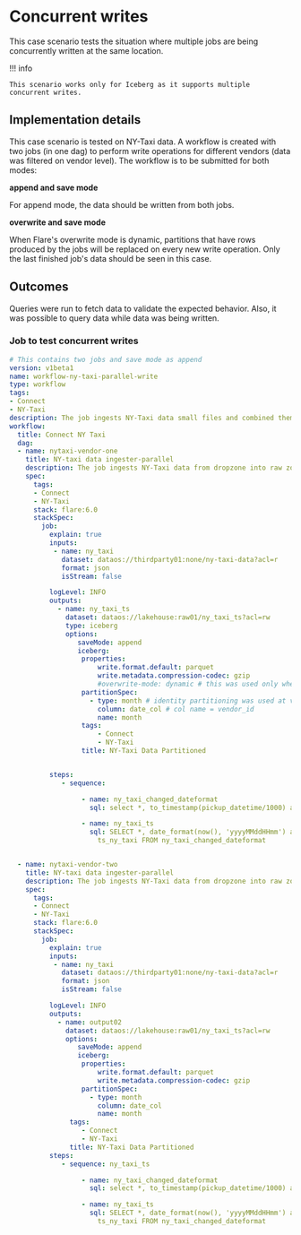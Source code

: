 # Concurrent writes


This case scenario tests the situation where multiple jobs are being concurrently written at the same location.

!!! info

    This scenario works only for Iceberg as it supports multiple concurrent writes. 

## Implementation details

This case scenario is tested on NY-Taxi data. A workflow is created with two jobs (in one dag) to perform write operations for different vendors (data was filtered on vendor level). The workflow is to be submitted for both modes: 

**append and save mode**

For append mode, the data should be written from both jobs.

**overwrite and save mode**

When Flare's overwrite mode is dynamic, partitions that have rows produced by the jobs will be replaced on every new write operation. Only the last finished job's data should be seen in this case.

## Outcomes

Queries were run to fetch data to validate the expected behavior. Also, it was possible to query data while data was being written.

### **Job to test concurrent writes**

```yaml
# This contains two jobs and save mode as append
version: v1beta1
name: workflow-ny-taxi-parallel-write
type: workflow
tags:
- Connect
- NY-Taxi
description: The job ingests NY-Taxi data small files and combined them to one file
workflow:
  title: Connect NY Taxi
  dag:
  - name: nytaxi-vendor-one
    title: NY-taxi data ingester-parallel 
    description: The job ingests NY-Taxi data from dropzone into raw zone
    spec:
      tags:
      - Connect
      - NY-Taxi
      stack: flare:6.0
      stackSpec:
        job:
          explain: true
          inputs:
           - name: ny_taxi
             dataset: dataos://thirdparty01:none/ny-taxi-data?acl=r
             format: json
             isStream: false

          logLevel: INFO
          outputs:
            - name: ny_taxi_ts
              dataset: dataos://lakehouse:raw01/ny_taxi_ts?acl=rw
              type: iceberg
              options:
                 saveMode: append
                 iceberg:
                  properties:
                      write.format.default: parquet
                      write.metadata.compression-codec: gzip
                      #overwrite-mode: dynamic # this was used only when one partition data is need to be replaced with saveMode as Overwrite that job was seperate if need will send that as well
                  partitionSpec:
                    - type: month # identity partitioning was used at vendor_id level
                      column: date_col # col name = vendor_id
                      name: month
                  tags:
                      - Connect
                      - NY-Taxi
                  title: NY-Taxi Data Partitioned


          steps:
             - sequence:

                  - name: ny_taxi_changed_dateformat
                    sql: select *, to_timestamp(pickup_datetime/1000) as date_col from ny_taxi where vendor_id = 1

                  - name: ny_taxi_ts
                    sql: SELECT *, date_format(now(), 'yyyyMMddHHmm') as version, now() as
                      ts_ny_taxi FROM ny_taxi_changed_dateformat


  - name: nytaxi-vendor-two
    title: NY-taxi data ingester-parallel
    description: The job ingests NY-Taxi data from dropzone into raw zone
    spec:
      tags:
      - Connect
      - NY-Taxi
      stack: flare:6.0
      stackSpec:
        job:
          explain: true
          inputs:
           - name: ny_taxi
             dataset: dataos://thirdparty01:none/ny-taxi-data?acl=r
             format: json
             isStream: false

          logLevel: INFO
          outputs:
            - name: output02
              dataset: dataos://lakehouse:raw01/ny_taxi_ts?acl=rw
              options:
                 saveMode: append
                 iceberg:
                  properties:
                      write.format.default: parquet
                      write.metadata.compression-codec: gzip
                  partitionSpec:
                    - type: month
                      column: date_col
                      name: month
               tags:
                  - Connect
                  - NY-Taxi
               title: NY-Taxi Data Partitioned
          steps:
             - sequence: ny_taxi_ts

                  - name: ny_taxi_changed_dateformat
                    sql: select *, to_timestamp(pickup_datetime/1000) as date_col from ny_taxi where vendor_id = 2

                  - name: ny_taxi_ts
                    sql: SELECT *, date_format(now(), 'yyyyMMddHHmm') as version, now() as
                      ts_ny_taxi FROM ny_taxi_changed_dateformat
```
